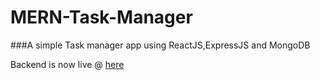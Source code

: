# MERN-Task-Manager

###A simple Task manager app using ReactJS,ExpressJS and MongoDB


Backend is now live @ [here](https://task-server-s4ve.onrender.com)
